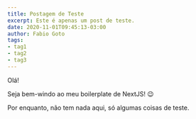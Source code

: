 ```yaml
---
title: Postagem de Teste
excerpt: Este é apenas um post de teste.
date: 2020-11-01T09:45:13-03:00
author: Fabio Goto
tags:
- tag1
- tag2
- tag3
---
```

Olá!

Seja bem-windo ao meu boilerplate de NextJS! :wink:

Por enquanto, não tem nada aqui, só algumas coisas de teste.

